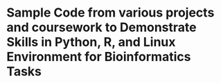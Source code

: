 # Sample Code from various projects and coursework to Demonstrate Skills in Python, R, and Linux Environment for Bioinformatics Tasks 



